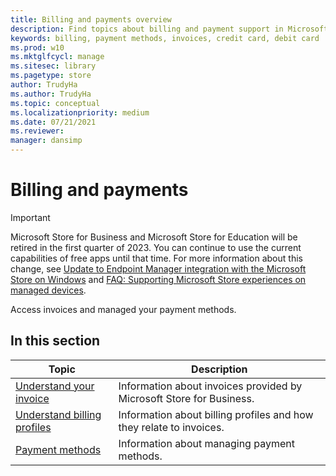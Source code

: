 ```yaml
---
title: Billing and payments overview
description: Find topics about billing and payment support in Microsoft Store for Business.
keywords: billing, payment methods, invoices, credit card, debit card
ms.prod: w10
ms.mktglfcycl: manage
ms.sitesec: library
ms.pagetype: store
author: TrudyHa
ms.author: TrudyHa
ms.topic: conceptual
ms.localizationpriority: medium
ms.date: 07/21/2021
ms.reviewer: 
manager: dansimp
---
```


# Billing and payments

> [!IMPORTANT]
> Microsoft Store for Business and Microsoft Store for Education will be retired in the first quarter of 2023. You can continue to use the current capabilities of free apps until that time. For more information about this change, see [Update to Endpoint Manager integration with the Microsoft Store on Windows](https://techcommunity.microsoft.com/t5/windows-it-pro-blog/update-to-endpoint-manager-integration-with-the-microsoft-store/ba-p/3585077) and [FAQ: Supporting Microsoft Store experiences on managed devices](https://techcommunity.microsoft.com/t5/windows-management/faq-supporting-microsoft-store-experiences-on-managed-devices/m-p/3585286).

Access invoices and managed your payment methods.

## In this section

| Topic | Description |
| ----- | ----------- |
| [Understand your invoice](billing-understand-your-invoice-msfb.md) | Information about invoices provided by Microsoft Store for Business.  |
| [Understand billing profiles](billing-profile.md) | Information about billing profiles and how they relate to invoices.  |
| [Payment methods](payment-methods.md) | Information about managing payment methods.  |
